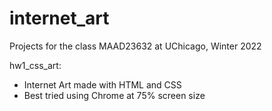 # internet_art
Projects for the class MAAD23632 at UChicago, Winter 2022

hw1_css_art:
- Internet Art made with HTML and CSS
- Best tried using Chrome at 75% screen size
